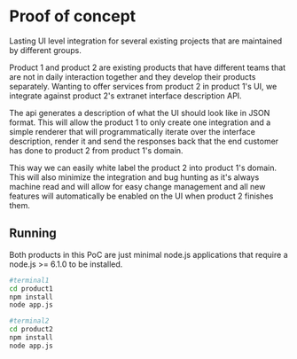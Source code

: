 # Proof of concept

 Lasting UI level integration for several existing projects that are maintained by different groups.
 
 Product 1 and product 2 are existing products that have different teams that are not in daily interaction together and they develop their products separately. Wanting to offer services from product 2 in product 1's UI, we integrate against product 2's extranet interface description API.
 
 The api generates a description of what the UI should look like in JSON format. This will allow the product 1 to only create one integration and a simple renderer that will programmatically iterate over the interface description, render it and send the responses back that the end customer has done to product 2 from product 1's domain.
 
 This way we can easily white label the product 2 into product 1's domain. This will also minimize the integration and bug hunting as it's always machine read and will allow for easy change management and all new features will automatically be enabled on the UI when product 2 finishes them.
 
## Running

Both products in this PoC are just minimal node.js applications that require a node.js >= 6.1.0 to be installed. 

```bash
#terminal1
cd product1
npm install
node app.js

#terminal2
cd product2
npm install
node app.js
``` 
